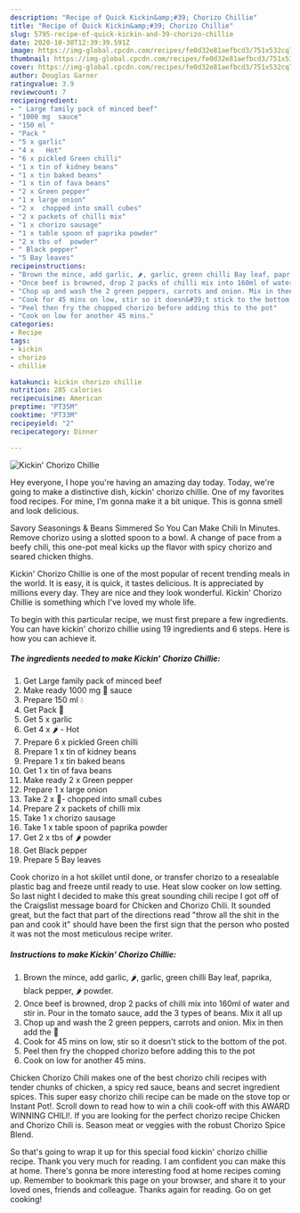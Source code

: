 ```yaml
---
description: "Recipe of Quick Kickin&amp;#39; Chorizo Chillie"
title: "Recipe of Quick Kickin&amp;#39; Chorizo Chillie"
slug: 5795-recipe-of-quick-kickin-and-39-chorizo-chillie
date: 2020-10-30T12:39:39.591Z
image: https://img-global.cpcdn.com/recipes/fe0d32e81aefbcd3/751x532cq70/kickin-chorizo-chillie-recipe-main-photo.jpg
thumbnail: https://img-global.cpcdn.com/recipes/fe0d32e81aefbcd3/751x532cq70/kickin-chorizo-chillie-recipe-main-photo.jpg
cover: https://img-global.cpcdn.com/recipes/fe0d32e81aefbcd3/751x532cq70/kickin-chorizo-chillie-recipe-main-photo.jpg
author: Douglas Garner
ratingvalue: 3.9
reviewcount: 7
recipeingredient:
- " Large family pack of minced beef"
- "1000 mg  sauce"
- "150 ml "
- "Pack "
- "5 x garlic"
- "4 x   Hot"
- "6 x pickled Green chilli"
- "1 x tin of kidney beans"
- "1 x tin baked beans"
- "1 x tin of fava beans"
- "2 x Green pepper"
- "1 x large onion"
- "2 x  chopped into small cubes"
- "2 x packets of chilli mix"
- "1 x chorizo sausage"
- "1 x table spoon of paprika powder"
- "2 x tbs of  powder"
- " Black pepper"
- "5 Bay leaves"
recipeinstructions:
- "Brown the mince, add garlic, 🌶, garlic, green chilli Bay leaf, paprika, black pepper, 🌶 powder."
- "Once beef is browned, drop 2 packs of chilli mix into 160ml of water and stir in. Pour in the tomato sauce, add the 3 types of beans. Mix it all up"
- "Chop up and wash the 2 green peppers, carrots and onion. Mix in then add the 🍄"
- "Cook for 45 mins on low, stir so it doesn&#39;t stick to the bottom of the pot."
- "Peel then fry the chopped chorizo before adding this to the pot"
- "Cook on low for another 45 mins."
categories:
- Recipe
tags:
- kickin
- chorizo
- chillie

katakunci: kickin chorizo chillie 
nutrition: 285 calories
recipecuisine: American
preptime: "PT35M"
cooktime: "PT33M"
recipeyield: "2"
recipecategory: Dinner

---
```



![Kickin&#39; Chorizo Chillie](https://img-global.cpcdn.com/recipes/fe0d32e81aefbcd3/751x532cq70/kickin-chorizo-chillie-recipe-main-photo.jpg)

Hey everyone, I hope you're having an amazing day today. Today, we're going to make a distinctive dish, kickin&#39; chorizo chillie. One of my favorites food recipes. For mine, I'm gonna make it a bit unique. This is gonna smell and look delicious.

Savory Seasonings &amp; Beans Simmered So You Can Make Chili In Minutes. Remove chorizo using a slotted spoon to a bowl. A change of pace from a beefy chili, this one-pot meal kicks up the flavor with spicy chorizo and seared chicken thighs.

Kickin&#39; Chorizo Chillie is one of the most popular of recent trending meals in the world. It is easy, it is quick, it tastes delicious. It is appreciated by millions every day. They are nice and they look wonderful. Kickin&#39; Chorizo Chillie is something which I've loved my whole life.


To begin with this particular recipe, we must first prepare a few ingredients. You can have kickin&#39; chorizo chillie using 19 ingredients and 6 steps. Here is how you can achieve it.

<!--inarticleads1-->

##### The ingredients needed to make Kickin&#39; Chorizo Chillie:

1. Get  Large family pack of minced beef
1. Make ready 1000 mg 🍅 sauce
1. Prepare 150 ml 💧
1. Get Pack 🍄
1. Get 5 x garlic
1. Get 4 x 🌶 - Hot
1. Prepare 6 x pickled Green chilli
1. Prepare 1 x tin of kidney beans
1. Prepare 1 x tin baked beans
1. Get 1 x tin of fava beans
1. Make ready 2 x Green pepper
1. Prepare 1 x large onion
1. Take 2 x 🥕- chopped into small cubes
1. Prepare 2 x packets of chilli mix
1. Take 1 x chorizo sausage
1. Take 1 x table spoon of paprika powder
1. Get 2 x tbs of 🌶 powder
1. Get  Black pepper
1. Prepare 5 Bay leaves


Cook chorizo in a hot skillet until done, or transfer chorizo to a resealable plastic bag and freeze until ready to use. Heat slow cooker on low setting. So last night I decided to make this great sounding chili recipe I got off of the Craigslist message board for Chicken and Chorizo Chili. It sounded great, but the fact that part of the directions read &#34;throw all the shit in the pan and cook it&#34; should have been the first sign that the person who posted it was not the most meticulous recipe writer. 

<!--inarticleads2-->

##### Instructions to make Kickin&#39; Chorizo Chillie:

1. Brown the mince, add garlic, 🌶, garlic, green chilli Bay leaf, paprika, black pepper, 🌶 powder.
1. Once beef is browned, drop 2 packs of chilli mix into 160ml of water and stir in. Pour in the tomato sauce, add the 3 types of beans. Mix it all up
1. Chop up and wash the 2 green peppers, carrots and onion. Mix in then add the 🍄
1. Cook for 45 mins on low, stir so it doesn&#39;t stick to the bottom of the pot.
1. Peel then fry the chopped chorizo before adding this to the pot
1. Cook on low for another 45 mins.


Chicken Chorizo Chili makes one of the best chorizo chili recipes with tender chunks of chicken, a spicy red sauce, beans and secret ingredient spices. This super easy chorizo chili recipe can be made on the stove top or Instant Pot!. Scroll down to read how to win a chili cook-off with this AWARD WINNING CHILI!. If you are looking for the perfect chorizo recipe Chicken and Chorizo Chili is. Season meat or veggies with the robust Chorizo Spice Blend. 

So that's going to wrap it up for this special food kickin&#39; chorizo chillie recipe. Thank you very much for reading. I am confident you can make this at home. There's gonna be more interesting food at home recipes coming up. Remember to bookmark this page on your browser, and share it to your loved ones, friends and colleague. Thanks again for reading. Go on get cooking!
